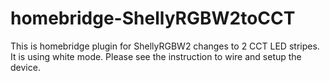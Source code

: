 # homebridge-ShellyRGBW2toCCT
This is homebridge plugin for ShellyRGBW2 changes to 2 CCT LED stripes. It is using white mode. Please see the instruction to wire and setup the device.
